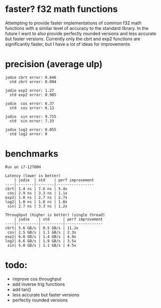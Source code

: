 # faster? f32 math functions
Attempting to provide faster implementations of common f32 math functions with a similar level of accuracy to the standard library.
In the future I want to also provide perfectly rounded versions and less accurate but faster versions.
Currently only the cbrt and exp2 functions are significantly faster, but I have a lot of ideas for improvements.

# precision (average ulp)
```
jodie cbrt error: 0.646
  std cbrt error: 0.094

jodie exp2 error: 1.27
  std exp2 error: 0.985

jodie  cos error: 6.37
  std  cos error: 6.13

jodie  sin error: 9.715
  std  sin error: 7.33

jodie log2 error: 0.055
  std log2 error: 0
```

# benchmarks
```
Run on i7-12700H

Latency (lower is better)
    | jodie  | std    | perf improvement
----|--------|--------|-----------------
cbrt| 1.4 ns | 7.6 ns | 5.4x
 cos| 2.9 ns | 3.3 ns | 1.1x
exp2| 1.0 ns | 2.7 ns | 2.7x
log2| 1.0 ns | 1.8 ns | 1.8x
 sin| 2.7 ns | 3.3 ns | 1.2x

Throughput (higher is better) (single thread)
    | jodie    | std      | perf improvement
----|----------|----------|-----------------
cbrt| 5.6 GB/s | 0.5 GB/s | 11.2x
 cos| 2.5 GB/s | 1.1 GB/s | 2.3x
exp2| 6.8 GB/s | 1.4 GB/s | 4.9x
log2| 6.6 GB/s | 1.9 GB/s | 3.5x
 sin| 5.0 GB/s | 1.1 GB/s | 4.5x

```

# todo:
- improve cos throughput
- add inverse trig functions
- add tan()
- less accurate but faster versions
- perfectly rounded versions